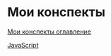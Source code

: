 # Мои конспекты

[Мои конспекты оглавление](%D0%9C%D0%BE%D0%B8%20%D0%BA%D0%BE%D0%BD%D1%81%D0%BF%D0%B5%D0%BA%D1%82%D1%8B%20a4056c541e0842f8b08eb3953df7f384/%D0%9C%D0%BE%D0%B8%20%D0%BA%D0%BE%D0%BD%D1%81%D0%BF%D0%B5%D0%BA%D1%82%D1%8B%20%D0%BE%D0%B3%D0%BB%D0%B0%D0%B2%D0%BB%D0%B5%D0%BD%D0%B8%D0%B5%20e11c63a03ec24cd2aba350777074542f.csv)

[JavaScript](%D0%9C%D0%BE%D0%B8%20%D0%BA%D0%BE%D0%BD%D1%81%D0%BF%D0%B5%D0%BA%D1%82%D1%8B%20a4056c541e0842f8b08eb3953df7f384/JavaScript%20c22f2bb98ceb40de9dab6893a638e9a7.md)